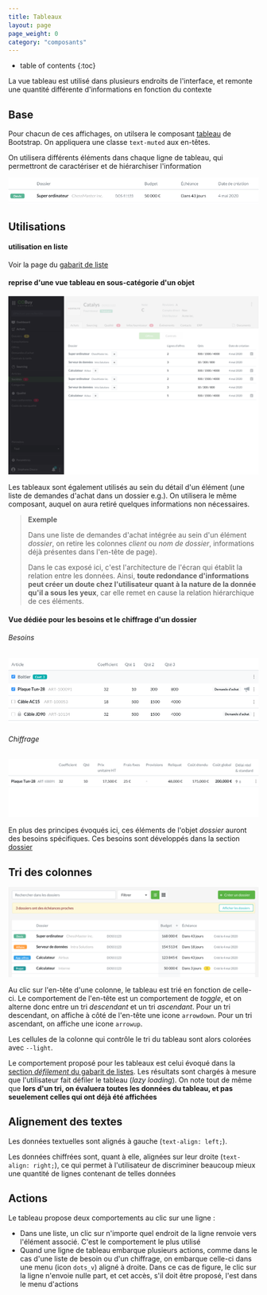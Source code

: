 ```yaml
---
title: Tableaux
layout: page
page_weight: 0
category: "composants"
---
```

* table of contents
{:toc}

La vue tableau est utilisé dans plusieurs endroits de l'interface, et remonte une quantité différente d'informations en fonction du contexte

## Base ##

Pour chacun de ces affichages, on utilsera le composant [tableau](https://getbootstrap.com/docs/4.5/content/tables/) de Bootstrap. On appliquera une classe `text-muted` aux en-têtes.

On utilisera différents éléments dans chaque ligne de tableau, qui permettront de caractériser et de hiérarchiser l'information

![modale-contexte](assets/images/comp.tableaux-1.png)

## Utilisations ##

#### utilisation en liste ####

Voir la page du [gabarit de liste](gabarits.listes.html#vue-tableau)



#### reprise d'une vue tableau en sous-catégorie d'un objet ####
![ecran](assets/images/comp.tableaux-2.png)

Les tableaux sont également utilisés au sein du détail d'un élément (une liste de demandes d'achat dans un dossier e.g.). On utilisera le même composant, auquel on aura retiré quelques informations non nécessaires.

> **Exemple**
> 
> Dans une liste de demandes d'achat intégrée au sein d'un élément *dossier*, on retire les colonnes *client* ou *nom de dossier*, informations déjà présentes dans l'en-tête de page). 
>
> Dans le cas exposé ici, c'est l'architecture de l'écran qui établit la relation entre les données. Ainsi, **toute redondance d'informations peut créer un doute chez l'utilisateur quant à la nature de la donnée qu'il a sous les yeux**, car elle remet en cause la relation hiérarchique de ces éléments.

#### Vue dédiée pour les besoins et le chiffrage d'un dossier ####

###### Besoins ######
![modale-contexte](assets/images/comp.tableaux-3.png)
###### Chiffrage ######
![modale-contexte](assets/images/comp.tableaux-4.png)

En plus des principes évoqués ici, ces éléments de l'objet *dossier* auront des besoins spécifiques. Ces besoins sont développés dans la section [dossier](ui.dossier.html)

## Tri des colonnes ##

![modale-contexte](assets/images/comp.tableaux-5.png)

Au clic sur l'en-tête d'une colonne, le tableau est trié en fonction de celle-ci. Le comportement de l'en-tête est un comportement de *toggle*, et on alterne donc entre un tri *descendant* et un tri *ascendant*. Pour un tri descendant, on affiche à côté de l'en-tête une icone `arrowdown`. Pour un tri ascendant, on affiche une icone `arrowup`.

Les cellules de la colonne qui contrôle le tri du tableau sont alors colorées avec `--light`.

Le comportement proposé pour les tableaux est celui évoqué dans la [section *défilement* du gabarit de listes](gabarits.listes.html#défilement). Les résultats sont chargés à mesure que l'utilisateur fait défiler le tableau (*lazy loading*). On note tout de même que **lors d'un tri, on évaluera toutes les données du tableau, et pas seuelement celles qui ont déjà été affichées**

## Alignement des textes ##
Les données textuelles sont alignés à gauche (`text-align: left;`). 

Les données chiffrées sont, quant à elle, alignées sur leur droite (`text-align: right;`), ce qui permet à l'utilisateur de discriminer beaucoup mieux une quantité de lignes contenant de telles données

## Actions ##
Le tableau propose deux comportements au clic sur une ligne :
- Dans une liste, un clic sur n'importe quel endroit de la ligne renvoie vers l'élément associé. C'est le comportement le plus utilisé
- Quand une ligne de tableau embarque plusieurs actions, comme dans le cas d'une liste de besoin ou d'un chiffrage, on embarque celle-ci dans une menu (icon `dots_v`) aligné à droite. Dans ce cas de figure, le clic sur la ligne n'envoie nulle part, et cet accès, s'il doit être proposé, l'est dans le menu d'actions


